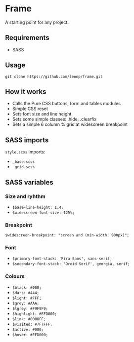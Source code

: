 # Frame

A starting point for any project.

## Requirements

- SASS

## Usage

`git clone https://github.com/leonp/frame.git`

## How it works

- Calls the Pure CSS buttons, form and tables modules
- Simple CSS reset
- Sets font size and line height
- Sets some simple classes: .hide, .clearfix
- Sets a simple 6 column % grid at widescreen breakpoint

## SASS imports

`style.scss` imports:

- `_base.scss`
- `_grid.scss`

## SASS variables

### Size and ryhthm

- `$base-line-height: 1.4;`
- `$widescreen-font-size: 125%;`

### Breakpoint

`$widescreen-breakpoint: "screen and (min-width: 900px)";`

### Font

- `$primary-font-stack: 'Fira Sans', sans-serif;`
- `$secondary-font-stack: 'Droid Serif', georgia, serif;`

### Colours

- `$black: #000;`
- `$dark: #444;`
- `$light: #FFF;`
- `$grey: #AAA;`
- `$lgrey: #F9F9F9;`
- `$highlight: #FFD000;`
- `$link: #0000FF;`
- `$visited: #7F7FFF;`
- `$active: #000;`
- `$hover: #FFD000;`